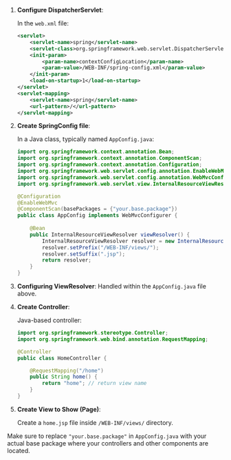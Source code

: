 

1. **Configure DispatcherServlet**:

   In the `web.xml` file:
   ```xml
   <servlet>
       <servlet-name>spring</servlet-name>
       <servlet-class>org.springframework.web.servlet.DispatcherServlet</servlet-class>
       <init-param>
           <param-name>contextConfigLocation</param-name>
           <param-value>/WEB-INF/spring-config.xml</param-value>
       </init-param>
       <load-on-startup>1</load-on-startup>
   </servlet>
   <servlet-mapping>
       <servlet-name>spring</servlet-name>
       <url-pattern>/</url-pattern>
   </servlet-mapping>
   ```

2. **Create SpringConfig file**:

   In a Java class, typically named `AppConfig.java`:
   ```java
   import org.springframework.context.annotation.Bean;
   import org.springframework.context.annotation.ComponentScan;
   import org.springframework.context.annotation.Configuration;
   import org.springframework.web.servlet.config.annotation.EnableWebMvc;
   import org.springframework.web.servlet.config.annotation.WebMvcConfigurer;
   import org.springframework.web.servlet.view.InternalResourceViewResolver;

   @Configuration
   @EnableWebMvc
   @ComponentScan(basePackages = {"your.base.package"})
   public class AppConfig implements WebMvcConfigurer {
       
       @Bean
       public InternalResourceViewResolver viewResolver() {
           InternalResourceViewResolver resolver = new InternalResourceViewResolver();
           resolver.setPrefix("/WEB-INF/views/");
           resolver.setSuffix(".jsp");
           return resolver;
       }
   }
   ```

3. **Configuring ViewResolver**: Handled within the `AppConfig.java` file above.

4. **Create Controller**:

   Java-based controller:
   ```java
   import org.springframework.stereotype.Controller;
   import org.springframework.web.bind.annotation.RequestMapping;

   @Controller
   public class HomeController {

       @RequestMapping("/home")
       public String home() {
           return "home"; // return view name
       }
   }
   ```

5. **Create View to Show (Page)**:

   Create a `home.jsp` file inside `/WEB-INF/views/` directory.

Make sure to replace `"your.base.package"` in `AppConfig.java` with your actual base package where your controllers and other components are located.